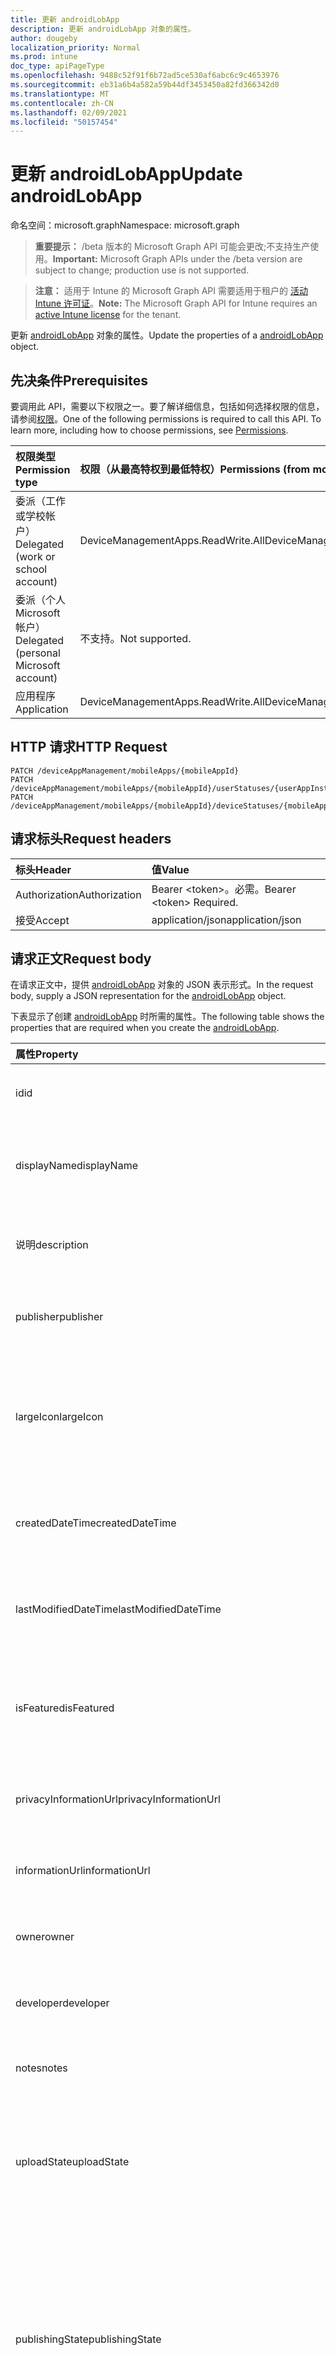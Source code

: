 ```yaml
---
title: 更新 androidLobApp
description: 更新 androidLobApp 对象的属性。
author: dougeby
localization_priority: Normal
ms.prod: intune
doc_type: apiPageType
ms.openlocfilehash: 9488c52f91f6b72ad5ce530af6abc6c9c4653976
ms.sourcegitcommit: eb31a6b4a582a59b44df3453450a82fd366342d0
ms.translationtype: MT
ms.contentlocale: zh-CN
ms.lasthandoff: 02/09/2021
ms.locfileid: "50157454"
---
```

# <a name="update-androidlobapp"></a><span data-ttu-id="cd48a-103">更新 androidLobApp</span><span class="sxs-lookup"><span data-stu-id="cd48a-103">Update androidLobApp</span></span>

<span data-ttu-id="cd48a-104">命名空间：microsoft.graph</span><span class="sxs-lookup"><span data-stu-id="cd48a-104">Namespace: microsoft.graph</span></span>

> <span data-ttu-id="cd48a-105">**重要提示：** /beta 版本的 Microsoft Graph API 可能会更改;不支持生产使用。</span><span class="sxs-lookup"><span data-stu-id="cd48a-105">**Important:** Microsoft Graph APIs under the /beta version are subject to change; production use is not supported.</span></span>

> <span data-ttu-id="cd48a-106">**注意：** 适用于 Intune 的 Microsoft Graph API 需要适用于租户的 [活动 Intune 许可证](https://go.microsoft.com/fwlink/?linkid=839381)。</span><span class="sxs-lookup"><span data-stu-id="cd48a-106">**Note:** The Microsoft Graph API for Intune requires an [active Intune license](https://go.microsoft.com/fwlink/?linkid=839381) for the tenant.</span></span>

<span data-ttu-id="cd48a-107">更新 [androidLobApp](../resources/intune-apps-androidlobapp.md) 对象的属性。</span><span class="sxs-lookup"><span data-stu-id="cd48a-107">Update the properties of a [androidLobApp](../resources/intune-apps-androidlobapp.md) object.</span></span>

## <a name="prerequisites"></a><span data-ttu-id="cd48a-108">先决条件</span><span class="sxs-lookup"><span data-stu-id="cd48a-108">Prerequisites</span></span>
<span data-ttu-id="cd48a-p101">要调用此 API，需要以下权限之一。要了解详细信息，包括如何选择权限的信息，请参阅[权限](/graph/permissions-reference)。</span><span class="sxs-lookup"><span data-stu-id="cd48a-p101">One of the following permissions is required to call this API. To learn more, including how to choose permissions, see [Permissions](/graph/permissions-reference).</span></span>

|<span data-ttu-id="cd48a-111">权限类型</span><span class="sxs-lookup"><span data-stu-id="cd48a-111">Permission type</span></span>|<span data-ttu-id="cd48a-112">权限（从最高特权到最低特权）</span><span class="sxs-lookup"><span data-stu-id="cd48a-112">Permissions (from most to least privileged)</span></span>|
|:---|:---|
|<span data-ttu-id="cd48a-113">委派（工作或学校帐户）</span><span class="sxs-lookup"><span data-stu-id="cd48a-113">Delegated (work or school account)</span></span>|<span data-ttu-id="cd48a-114">DeviceManagementApps.ReadWrite.All</span><span class="sxs-lookup"><span data-stu-id="cd48a-114">DeviceManagementApps.ReadWrite.All</span></span>|
|<span data-ttu-id="cd48a-115">委派（个人 Microsoft 帐户）</span><span class="sxs-lookup"><span data-stu-id="cd48a-115">Delegated (personal Microsoft account)</span></span>|<span data-ttu-id="cd48a-116">不支持。</span><span class="sxs-lookup"><span data-stu-id="cd48a-116">Not supported.</span></span>|
|<span data-ttu-id="cd48a-117">应用程序</span><span class="sxs-lookup"><span data-stu-id="cd48a-117">Application</span></span>|<span data-ttu-id="cd48a-118">DeviceManagementApps.ReadWrite.All</span><span class="sxs-lookup"><span data-stu-id="cd48a-118">DeviceManagementApps.ReadWrite.All</span></span>|

## <a name="http-request"></a><span data-ttu-id="cd48a-119">HTTP 请求</span><span class="sxs-lookup"><span data-stu-id="cd48a-119">HTTP Request</span></span>
<!-- {
  "blockType": "ignored"
}
-->
``` http
PATCH /deviceAppManagement/mobileApps/{mobileAppId}
PATCH /deviceAppManagement/mobileApps/{mobileAppId}/userStatuses/{userAppInstallStatusId}/app
PATCH /deviceAppManagement/mobileApps/{mobileAppId}/deviceStatuses/{mobileAppInstallStatusId}/app
```

## <a name="request-headers"></a><span data-ttu-id="cd48a-120">请求标头</span><span class="sxs-lookup"><span data-stu-id="cd48a-120">Request headers</span></span>
|<span data-ttu-id="cd48a-121">标头</span><span class="sxs-lookup"><span data-stu-id="cd48a-121">Header</span></span>|<span data-ttu-id="cd48a-122">值</span><span class="sxs-lookup"><span data-stu-id="cd48a-122">Value</span></span>|
|:---|:---|
|<span data-ttu-id="cd48a-123">Authorization</span><span class="sxs-lookup"><span data-stu-id="cd48a-123">Authorization</span></span>|<span data-ttu-id="cd48a-124">Bearer &lt;token&gt;。必需。</span><span class="sxs-lookup"><span data-stu-id="cd48a-124">Bearer &lt;token&gt; Required.</span></span>|
|<span data-ttu-id="cd48a-125">接受</span><span class="sxs-lookup"><span data-stu-id="cd48a-125">Accept</span></span>|<span data-ttu-id="cd48a-126">application/json</span><span class="sxs-lookup"><span data-stu-id="cd48a-126">application/json</span></span>|

## <a name="request-body"></a><span data-ttu-id="cd48a-127">请求正文</span><span class="sxs-lookup"><span data-stu-id="cd48a-127">Request body</span></span>
<span data-ttu-id="cd48a-128">在请求正文中，提供 [androidLobApp](../resources/intune-apps-androidlobapp.md) 对象的 JSON 表示形式。</span><span class="sxs-lookup"><span data-stu-id="cd48a-128">In the request body, supply a JSON representation for the [androidLobApp](../resources/intune-apps-androidlobapp.md) object.</span></span>

<span data-ttu-id="cd48a-129">下表显示了创建 [androidLobApp](../resources/intune-apps-androidlobapp.md) 时所需的属性。</span><span class="sxs-lookup"><span data-stu-id="cd48a-129">The following table shows the properties that are required when you create the [androidLobApp](../resources/intune-apps-androidlobapp.md).</span></span>

|<span data-ttu-id="cd48a-130">属性</span><span class="sxs-lookup"><span data-stu-id="cd48a-130">Property</span></span>|<span data-ttu-id="cd48a-131">类型</span><span class="sxs-lookup"><span data-stu-id="cd48a-131">Type</span></span>|<span data-ttu-id="cd48a-132">说明</span><span class="sxs-lookup"><span data-stu-id="cd48a-132">Description</span></span>|
|:---|:---|:---|
|<span data-ttu-id="cd48a-133">id</span><span class="sxs-lookup"><span data-stu-id="cd48a-133">id</span></span>|<span data-ttu-id="cd48a-134">String</span><span class="sxs-lookup"><span data-stu-id="cd48a-134">String</span></span>|<span data-ttu-id="cd48a-135">实体的键。</span><span class="sxs-lookup"><span data-stu-id="cd48a-135">Key of the entity.</span></span> <span data-ttu-id="cd48a-136">继承自 [mobileApp](../resources/intune-shared-mobileapp.md)</span><span class="sxs-lookup"><span data-stu-id="cd48a-136">Inherited from [mobileApp](../resources/intune-shared-mobileapp.md)</span></span>|
|<span data-ttu-id="cd48a-137">displayName</span><span class="sxs-lookup"><span data-stu-id="cd48a-137">displayName</span></span>|<span data-ttu-id="cd48a-138">String</span><span class="sxs-lookup"><span data-stu-id="cd48a-138">String</span></span>|<span data-ttu-id="cd48a-139">管理员提供或导入的应用标题。</span><span class="sxs-lookup"><span data-stu-id="cd48a-139">The admin provided or imported title of the app.</span></span> <span data-ttu-id="cd48a-140">继承自 [mobileApp](../resources/intune-shared-mobileapp.md)</span><span class="sxs-lookup"><span data-stu-id="cd48a-140">Inherited from [mobileApp](../resources/intune-shared-mobileapp.md)</span></span>|
|<span data-ttu-id="cd48a-141">说明</span><span class="sxs-lookup"><span data-stu-id="cd48a-141">description</span></span>|<span data-ttu-id="cd48a-142">String</span><span class="sxs-lookup"><span data-stu-id="cd48a-142">String</span></span>|<span data-ttu-id="cd48a-143">应用的说明。</span><span class="sxs-lookup"><span data-stu-id="cd48a-143">The description of the app.</span></span> <span data-ttu-id="cd48a-144">继承自 [mobileApp](../resources/intune-shared-mobileapp.md)</span><span class="sxs-lookup"><span data-stu-id="cd48a-144">Inherited from [mobileApp](../resources/intune-shared-mobileapp.md)</span></span>|
|<span data-ttu-id="cd48a-145">publisher</span><span class="sxs-lookup"><span data-stu-id="cd48a-145">publisher</span></span>|<span data-ttu-id="cd48a-146">String</span><span class="sxs-lookup"><span data-stu-id="cd48a-146">String</span></span>|<span data-ttu-id="cd48a-147">应用的发布者。</span><span class="sxs-lookup"><span data-stu-id="cd48a-147">The publisher of the app.</span></span> <span data-ttu-id="cd48a-148">继承自 [mobileApp](../resources/intune-shared-mobileapp.md)</span><span class="sxs-lookup"><span data-stu-id="cd48a-148">Inherited from [mobileApp](../resources/intune-shared-mobileapp.md)</span></span>|
|<span data-ttu-id="cd48a-149">largeIcon</span><span class="sxs-lookup"><span data-stu-id="cd48a-149">largeIcon</span></span>|[<span data-ttu-id="cd48a-150">mimeContent</span><span class="sxs-lookup"><span data-stu-id="cd48a-150">mimeContent</span></span>](../resources/intune-shared-mimecontent.md)|<span data-ttu-id="cd48a-151">要显示在应用详细信息中并用于图标上传的大图标。</span><span class="sxs-lookup"><span data-stu-id="cd48a-151">The large icon, to be displayed in the app details and used for upload of the icon.</span></span> <span data-ttu-id="cd48a-152">继承自 [mobileApp](../resources/intune-shared-mobileapp.md)</span><span class="sxs-lookup"><span data-stu-id="cd48a-152">Inherited from [mobileApp](../resources/intune-shared-mobileapp.md)</span></span>|
|<span data-ttu-id="cd48a-153">createdDateTime</span><span class="sxs-lookup"><span data-stu-id="cd48a-153">createdDateTime</span></span>|<span data-ttu-id="cd48a-154">DateTimeOffset</span><span class="sxs-lookup"><span data-stu-id="cd48a-154">DateTimeOffset</span></span>|<span data-ttu-id="cd48a-155">创建应用的日期和时间。</span><span class="sxs-lookup"><span data-stu-id="cd48a-155">The date and time the app was created.</span></span> <span data-ttu-id="cd48a-156">继承自 [mobileApp](../resources/intune-shared-mobileapp.md)</span><span class="sxs-lookup"><span data-stu-id="cd48a-156">Inherited from [mobileApp](../resources/intune-shared-mobileapp.md)</span></span>|
|<span data-ttu-id="cd48a-157">lastModifiedDateTime</span><span class="sxs-lookup"><span data-stu-id="cd48a-157">lastModifiedDateTime</span></span>|<span data-ttu-id="cd48a-158">DateTimeOffset</span><span class="sxs-lookup"><span data-stu-id="cd48a-158">DateTimeOffset</span></span>|<span data-ttu-id="cd48a-159">上次修改应用的日期和时间。</span><span class="sxs-lookup"><span data-stu-id="cd48a-159">The date and time the app was last modified.</span></span> <span data-ttu-id="cd48a-160">继承自 [mobileApp](../resources/intune-shared-mobileapp.md)</span><span class="sxs-lookup"><span data-stu-id="cd48a-160">Inherited from [mobileApp](../resources/intune-shared-mobileapp.md)</span></span>|
|<span data-ttu-id="cd48a-161">isFeatured</span><span class="sxs-lookup"><span data-stu-id="cd48a-161">isFeatured</span></span>|<span data-ttu-id="cd48a-162">Boolean</span><span class="sxs-lookup"><span data-stu-id="cd48a-162">Boolean</span></span>|<span data-ttu-id="cd48a-163">指示应用是否被管理员标记为特色的值。继承自 [mobileApp](../resources/intune-shared-mobileapp.md)</span><span class="sxs-lookup"><span data-stu-id="cd48a-163">The value indicating whether the app is marked as featured by the admin. Inherited from [mobileApp](../resources/intune-shared-mobileapp.md)</span></span>|
|<span data-ttu-id="cd48a-164">privacyInformationUrl</span><span class="sxs-lookup"><span data-stu-id="cd48a-164">privacyInformationUrl</span></span>|<span data-ttu-id="cd48a-165">String</span><span class="sxs-lookup"><span data-stu-id="cd48a-165">String</span></span>|<span data-ttu-id="cd48a-166">隐私声明 URL。</span><span class="sxs-lookup"><span data-stu-id="cd48a-166">The privacy statement Url.</span></span> <span data-ttu-id="cd48a-167">继承自 [mobileApp](../resources/intune-shared-mobileapp.md)</span><span class="sxs-lookup"><span data-stu-id="cd48a-167">Inherited from [mobileApp](../resources/intune-shared-mobileapp.md)</span></span>|
|<span data-ttu-id="cd48a-168">informationUrl</span><span class="sxs-lookup"><span data-stu-id="cd48a-168">informationUrl</span></span>|<span data-ttu-id="cd48a-169">String</span><span class="sxs-lookup"><span data-stu-id="cd48a-169">String</span></span>|<span data-ttu-id="cd48a-170">详细信息 URL。</span><span class="sxs-lookup"><span data-stu-id="cd48a-170">The more information Url.</span></span> <span data-ttu-id="cd48a-171">继承自 [mobileApp](../resources/intune-shared-mobileapp.md)</span><span class="sxs-lookup"><span data-stu-id="cd48a-171">Inherited from [mobileApp](../resources/intune-shared-mobileapp.md)</span></span>|
|<span data-ttu-id="cd48a-172">owner</span><span class="sxs-lookup"><span data-stu-id="cd48a-172">owner</span></span>|<span data-ttu-id="cd48a-173">String</span><span class="sxs-lookup"><span data-stu-id="cd48a-173">String</span></span>|<span data-ttu-id="cd48a-174">应用的所有者。</span><span class="sxs-lookup"><span data-stu-id="cd48a-174">The owner of the app.</span></span> <span data-ttu-id="cd48a-175">继承自 [mobileApp](../resources/intune-shared-mobileapp.md)</span><span class="sxs-lookup"><span data-stu-id="cd48a-175">Inherited from [mobileApp](../resources/intune-shared-mobileapp.md)</span></span>|
|<span data-ttu-id="cd48a-176">developer</span><span class="sxs-lookup"><span data-stu-id="cd48a-176">developer</span></span>|<span data-ttu-id="cd48a-177">String</span><span class="sxs-lookup"><span data-stu-id="cd48a-177">String</span></span>|<span data-ttu-id="cd48a-178">应用的开发者。</span><span class="sxs-lookup"><span data-stu-id="cd48a-178">The developer of the app.</span></span> <span data-ttu-id="cd48a-179">继承自 [mobileApp](../resources/intune-shared-mobileapp.md)</span><span class="sxs-lookup"><span data-stu-id="cd48a-179">Inherited from [mobileApp](../resources/intune-shared-mobileapp.md)</span></span>|
|<span data-ttu-id="cd48a-180">notes</span><span class="sxs-lookup"><span data-stu-id="cd48a-180">notes</span></span>|<span data-ttu-id="cd48a-181">String</span><span class="sxs-lookup"><span data-stu-id="cd48a-181">String</span></span>|<span data-ttu-id="cd48a-182">应用的备注。</span><span class="sxs-lookup"><span data-stu-id="cd48a-182">Notes for the app.</span></span> <span data-ttu-id="cd48a-183">继承自 [mobileApp](../resources/intune-shared-mobileapp.md)</span><span class="sxs-lookup"><span data-stu-id="cd48a-183">Inherited from [mobileApp](../resources/intune-shared-mobileapp.md)</span></span>|
|<span data-ttu-id="cd48a-184">uploadState</span><span class="sxs-lookup"><span data-stu-id="cd48a-184">uploadState</span></span>|<span data-ttu-id="cd48a-185">Int32</span><span class="sxs-lookup"><span data-stu-id="cd48a-185">Int32</span></span>|<span data-ttu-id="cd48a-186">上载状态。</span><span class="sxs-lookup"><span data-stu-id="cd48a-186">The upload state.</span></span> <span data-ttu-id="cd48a-187">可能的值是：0 - `Not Ready` 、 1 - `Ready` 、 2 - `Processing` 。</span><span class="sxs-lookup"><span data-stu-id="cd48a-187">Possible values are: 0 - `Not Ready`, 1 - `Ready`, 2 - `Processing`.</span></span> <span data-ttu-id="cd48a-188">继承自 [mobileApp](../resources/intune-shared-mobileapp.md)</span><span class="sxs-lookup"><span data-stu-id="cd48a-188">Inherited from [mobileApp](../resources/intune-shared-mobileapp.md)</span></span>|
|<span data-ttu-id="cd48a-189">publishingState</span><span class="sxs-lookup"><span data-stu-id="cd48a-189">publishingState</span></span>|[<span data-ttu-id="cd48a-190">mobileAppPublishingState</span><span class="sxs-lookup"><span data-stu-id="cd48a-190">mobileAppPublishingState</span></span>](../resources/intune-apps-mobileapppublishingstate.md)|<span data-ttu-id="cd48a-191">应用的发布状态。</span><span class="sxs-lookup"><span data-stu-id="cd48a-191">The publishing state for the app.</span></span> <span data-ttu-id="cd48a-192">除非应用已发布，否则无法分配应用。</span><span class="sxs-lookup"><span data-stu-id="cd48a-192">The app cannot be assigned unless the app is published.</span></span> <span data-ttu-id="cd48a-193">继承自 [mobileApp](../resources/intune-shared-mobileapp.md)。</span><span class="sxs-lookup"><span data-stu-id="cd48a-193">Inherited from [mobileApp](../resources/intune-shared-mobileapp.md).</span></span> <span data-ttu-id="cd48a-194">可取值为：`notPublished`、`processing`、`published`。</span><span class="sxs-lookup"><span data-stu-id="cd48a-194">Possible values are: `notPublished`, `processing`, `published`.</span></span>|
|<span data-ttu-id="cd48a-195">isAssigned</span><span class="sxs-lookup"><span data-stu-id="cd48a-195">isAssigned</span></span>|<span data-ttu-id="cd48a-196">Boolean</span><span class="sxs-lookup"><span data-stu-id="cd48a-196">Boolean</span></span>|<span data-ttu-id="cd48a-197">指示是否将应用分配给至少一个组的值。</span><span class="sxs-lookup"><span data-stu-id="cd48a-197">The value indicating whether the app is assigned to at least one group.</span></span> <span data-ttu-id="cd48a-198">继承自 [mobileApp](../resources/intune-shared-mobileapp.md)</span><span class="sxs-lookup"><span data-stu-id="cd48a-198">Inherited from [mobileApp](../resources/intune-shared-mobileapp.md)</span></span>|
|<span data-ttu-id="cd48a-199">roleScopeTagIds</span><span class="sxs-lookup"><span data-stu-id="cd48a-199">roleScopeTagIds</span></span>|<span data-ttu-id="cd48a-200">字符串集合</span><span class="sxs-lookup"><span data-stu-id="cd48a-200">String collection</span></span>|<span data-ttu-id="cd48a-201">此移动应用的范围标记 ID 列表。</span><span class="sxs-lookup"><span data-stu-id="cd48a-201">List of scope tag ids for this mobile app.</span></span> <span data-ttu-id="cd48a-202">继承自 [mobileApp](../resources/intune-shared-mobileapp.md)</span><span class="sxs-lookup"><span data-stu-id="cd48a-202">Inherited from [mobileApp](../resources/intune-shared-mobileapp.md)</span></span>|
|<span data-ttu-id="cd48a-203">dependentAppCount</span><span class="sxs-lookup"><span data-stu-id="cd48a-203">dependentAppCount</span></span>|<span data-ttu-id="cd48a-204">Int32</span><span class="sxs-lookup"><span data-stu-id="cd48a-204">Int32</span></span>|<span data-ttu-id="cd48a-205">子应用具有的依赖关系总数。</span><span class="sxs-lookup"><span data-stu-id="cd48a-205">The total number of dependencies the child app has.</span></span> <span data-ttu-id="cd48a-206">继承自 [mobileApp](../resources/intune-shared-mobileapp.md)</span><span class="sxs-lookup"><span data-stu-id="cd48a-206">Inherited from [mobileApp](../resources/intune-shared-mobileapp.md)</span></span>|
|<span data-ttu-id="cd48a-207">supersedingAppCount</span><span class="sxs-lookup"><span data-stu-id="cd48a-207">supersedingAppCount</span></span>|<span data-ttu-id="cd48a-208">Int32</span><span class="sxs-lookup"><span data-stu-id="cd48a-208">Int32</span></span>|<span data-ttu-id="cd48a-209">此应用直接或间接取代的应用总数。</span><span class="sxs-lookup"><span data-stu-id="cd48a-209">The total number of apps this app directly or indirectly supersedes.</span></span> <span data-ttu-id="cd48a-210">继承自 [mobileApp](../resources/intune-shared-mobileapp.md)</span><span class="sxs-lookup"><span data-stu-id="cd48a-210">Inherited from [mobileApp](../resources/intune-shared-mobileapp.md)</span></span>|
|<span data-ttu-id="cd48a-211">supersededAppCount</span><span class="sxs-lookup"><span data-stu-id="cd48a-211">supersededAppCount</span></span>|<span data-ttu-id="cd48a-212">Int32</span><span class="sxs-lookup"><span data-stu-id="cd48a-212">Int32</span></span>|<span data-ttu-id="cd48a-213">此应用直接或间接被取代的应用总数。</span><span class="sxs-lookup"><span data-stu-id="cd48a-213">The total number of apps this app is directly or indirectly superseded by.</span></span> <span data-ttu-id="cd48a-214">继承自 [mobileApp](../resources/intune-shared-mobileapp.md)</span><span class="sxs-lookup"><span data-stu-id="cd48a-214">Inherited from [mobileApp](../resources/intune-shared-mobileapp.md)</span></span>|
|<span data-ttu-id="cd48a-215">committedContentVersion</span><span class="sxs-lookup"><span data-stu-id="cd48a-215">committedContentVersion</span></span>|<span data-ttu-id="cd48a-216">String</span><span class="sxs-lookup"><span data-stu-id="cd48a-216">String</span></span>|<span data-ttu-id="cd48a-217">内部提交的内容版本。</span><span class="sxs-lookup"><span data-stu-id="cd48a-217">The internal committed content version.</span></span> <span data-ttu-id="cd48a-218">继承自 [mobileLobApp](../resources/intune-apps-mobilelobapp.md)</span><span class="sxs-lookup"><span data-stu-id="cd48a-218">Inherited from [mobileLobApp](../resources/intune-apps-mobilelobapp.md)</span></span>|
|<span data-ttu-id="cd48a-219">fileName</span><span class="sxs-lookup"><span data-stu-id="cd48a-219">fileName</span></span>|<span data-ttu-id="cd48a-220">String</span><span class="sxs-lookup"><span data-stu-id="cd48a-220">String</span></span>|<span data-ttu-id="cd48a-221">主 Lob 应用程序文件的名称。</span><span class="sxs-lookup"><span data-stu-id="cd48a-221">The name of the main Lob application file.</span></span> <span data-ttu-id="cd48a-222">继承自 [mobileLobApp](../resources/intune-apps-mobilelobapp.md)</span><span class="sxs-lookup"><span data-stu-id="cd48a-222">Inherited from [mobileLobApp](../resources/intune-apps-mobilelobapp.md)</span></span>|
|<span data-ttu-id="cd48a-223">size</span><span class="sxs-lookup"><span data-stu-id="cd48a-223">size</span></span>|<span data-ttu-id="cd48a-224">Int64</span><span class="sxs-lookup"><span data-stu-id="cd48a-224">Int64</span></span>|<span data-ttu-id="cd48a-225">总大小，包括所有已上传文件。</span><span class="sxs-lookup"><span data-stu-id="cd48a-225">The total size, including all uploaded files.</span></span> <span data-ttu-id="cd48a-226">继承自 [mobileLobApp](../resources/intune-apps-mobilelobapp.md)</span><span class="sxs-lookup"><span data-stu-id="cd48a-226">Inherited from [mobileLobApp](../resources/intune-apps-mobilelobapp.md)</span></span>|
|<span data-ttu-id="cd48a-227">packageId</span><span class="sxs-lookup"><span data-stu-id="cd48a-227">packageId</span></span>|<span data-ttu-id="cd48a-228">String</span><span class="sxs-lookup"><span data-stu-id="cd48a-228">String</span></span>|<span data-ttu-id="cd48a-229">包标识符。</span><span class="sxs-lookup"><span data-stu-id="cd48a-229">The package identifier.</span></span>|
|<span data-ttu-id="cd48a-230">identityName</span><span class="sxs-lookup"><span data-stu-id="cd48a-230">identityName</span></span>|<span data-ttu-id="cd48a-231">String</span><span class="sxs-lookup"><span data-stu-id="cd48a-231">String</span></span>|<span data-ttu-id="cd48a-232">标识名称。</span><span class="sxs-lookup"><span data-stu-id="cd48a-232">The Identity Name.</span></span>|
|<span data-ttu-id="cd48a-233">minimumSupportedOperatingSystem</span><span class="sxs-lookup"><span data-stu-id="cd48a-233">minimumSupportedOperatingSystem</span></span>|[<span data-ttu-id="cd48a-234">androidMinimumOperatingSystem</span><span class="sxs-lookup"><span data-stu-id="cd48a-234">androidMinimumOperatingSystem</span></span>](../resources/intune-apps-androidminimumoperatingsystem.md)|<span data-ttu-id="cd48a-235">最低适用操作系统的值。</span><span class="sxs-lookup"><span data-stu-id="cd48a-235">The value for the minimum applicable operating system.</span></span>|
|<span data-ttu-id="cd48a-236">versionName</span><span class="sxs-lookup"><span data-stu-id="cd48a-236">versionName</span></span>|<span data-ttu-id="cd48a-237">String</span><span class="sxs-lookup"><span data-stu-id="cd48a-237">String</span></span>|<span data-ttu-id="cd48a-238">Android 业务线 (LoB) 应用的版本名称。</span><span class="sxs-lookup"><span data-stu-id="cd48a-238">The version name of Android Line of Business (LoB) app.</span></span>|
|<span data-ttu-id="cd48a-239">versionCode</span><span class="sxs-lookup"><span data-stu-id="cd48a-239">versionCode</span></span>|<span data-ttu-id="cd48a-240">String</span><span class="sxs-lookup"><span data-stu-id="cd48a-240">String</span></span>|<span data-ttu-id="cd48a-241">Android 业务线 (LoB) 应用的版本代码。</span><span class="sxs-lookup"><span data-stu-id="cd48a-241">The version code of Android Line of Business (LoB) app.</span></span>|
|<span data-ttu-id="cd48a-242">identityVersion</span><span class="sxs-lookup"><span data-stu-id="cd48a-242">identityVersion</span></span>|<span data-ttu-id="cd48a-243">String</span><span class="sxs-lookup"><span data-stu-id="cd48a-243">String</span></span>|<span data-ttu-id="cd48a-244">标识版本。</span><span class="sxs-lookup"><span data-stu-id="cd48a-244">The identity version.</span></span>|



## <a name="response"></a><span data-ttu-id="cd48a-245">响应</span><span class="sxs-lookup"><span data-stu-id="cd48a-245">Response</span></span>
<span data-ttu-id="cd48a-246">如果成功，此方法会在响应正文中返回 `200 OK` 响应代码和更新的 [androidLobApp](../resources/intune-apps-androidlobapp.md)  对象。</span><span class="sxs-lookup"><span data-stu-id="cd48a-246">If successful, this method returns a `200 OK` response code and an updated [androidLobApp](../resources/intune-apps-androidlobapp.md) object in the response body.</span></span>

## <a name="example"></a><span data-ttu-id="cd48a-247">示例</span><span class="sxs-lookup"><span data-stu-id="cd48a-247">Example</span></span>

### <a name="request"></a><span data-ttu-id="cd48a-248">请求</span><span class="sxs-lookup"><span data-stu-id="cd48a-248">Request</span></span>
<span data-ttu-id="cd48a-249">下面是一个请求示例。</span><span class="sxs-lookup"><span data-stu-id="cd48a-249">Here is an example of the request.</span></span>
``` http
PATCH https://graph.microsoft.com/beta/deviceAppManagement/mobileApps/{mobileAppId}
Content-type: application/json
Content-length: 1510

{
  "@odata.type": "#microsoft.graph.androidLobApp",
  "displayName": "Display Name value",
  "description": "Description value",
  "publisher": "Publisher value",
  "largeIcon": {
    "@odata.type": "microsoft.graph.mimeContent",
    "type": "Type value",
    "value": "dmFsdWU="
  },
  "isFeatured": true,
  "privacyInformationUrl": "https://example.com/privacyInformationUrl/",
  "informationUrl": "https://example.com/informationUrl/",
  "owner": "Owner value",
  "developer": "Developer value",
  "notes": "Notes value",
  "uploadState": 11,
  "publishingState": "processing",
  "isAssigned": true,
  "roleScopeTagIds": [
    "Role Scope Tag Ids value"
  ],
  "dependentAppCount": 1,
  "supersedingAppCount": 3,
  "supersededAppCount": 2,
  "committedContentVersion": "Committed Content Version value",
  "fileName": "File Name value",
  "size": 4,
  "packageId": "Package Id value",
  "identityName": "Identity Name value",
  "minimumSupportedOperatingSystem": {
    "@odata.type": "microsoft.graph.androidMinimumOperatingSystem",
    "v4_0": true,
    "v4_0_3": true,
    "v4_1": true,
    "v4_2": true,
    "v4_3": true,
    "v4_4": true,
    "v5_0": true,
    "v5_1": true,
    "v6_0": true,
    "v7_0": true,
    "v7_1": true,
    "v8_0": true,
    "v8_1": true,
    "v9_0": true,
    "v10_0": true,
    "v11_0": true
  },
  "versionName": "Version Name value",
  "versionCode": "Version Code value",
  "identityVersion": "Identity Version value"
}
```

### <a name="response"></a><span data-ttu-id="cd48a-250">响应</span><span class="sxs-lookup"><span data-stu-id="cd48a-250">Response</span></span>
<span data-ttu-id="cd48a-p124">下面是一个响应示例。注意：为了简单起见，可能会将此处所示的响应对象截断。将从实际调用中返回所有属性。</span><span class="sxs-lookup"><span data-stu-id="cd48a-p124">Here is an example of the response. Note: The response object shown here may be truncated for brevity. All of the properties will be returned from an actual call.</span></span>
``` http
HTTP/1.1 200 OK
Content-Type: application/json
Content-Length: 1682

{
  "@odata.type": "#microsoft.graph.androidLobApp",
  "id": "4b9a27d0-27d0-4b9a-d027-9a4bd0279a4b",
  "displayName": "Display Name value",
  "description": "Description value",
  "publisher": "Publisher value",
  "largeIcon": {
    "@odata.type": "microsoft.graph.mimeContent",
    "type": "Type value",
    "value": "dmFsdWU="
  },
  "createdDateTime": "2017-01-01T00:02:43.5775965-08:00",
  "lastModifiedDateTime": "2017-01-01T00:00:35.1329464-08:00",
  "isFeatured": true,
  "privacyInformationUrl": "https://example.com/privacyInformationUrl/",
  "informationUrl": "https://example.com/informationUrl/",
  "owner": "Owner value",
  "developer": "Developer value",
  "notes": "Notes value",
  "uploadState": 11,
  "publishingState": "processing",
  "isAssigned": true,
  "roleScopeTagIds": [
    "Role Scope Tag Ids value"
  ],
  "dependentAppCount": 1,
  "supersedingAppCount": 3,
  "supersededAppCount": 2,
  "committedContentVersion": "Committed Content Version value",
  "fileName": "File Name value",
  "size": 4,
  "packageId": "Package Id value",
  "identityName": "Identity Name value",
  "minimumSupportedOperatingSystem": {
    "@odata.type": "microsoft.graph.androidMinimumOperatingSystem",
    "v4_0": true,
    "v4_0_3": true,
    "v4_1": true,
    "v4_2": true,
    "v4_3": true,
    "v4_4": true,
    "v5_0": true,
    "v5_1": true,
    "v6_0": true,
    "v7_0": true,
    "v7_1": true,
    "v8_0": true,
    "v8_1": true,
    "v9_0": true,
    "v10_0": true,
    "v11_0": true
  },
  "versionName": "Version Name value",
  "versionCode": "Version Code value",
  "identityVersion": "Identity Version value"
}
```




